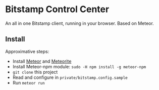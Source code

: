 # Bitstamp Control Center

An all in one Bitstamp client, running in your browser. Based on Meteor.

## Install

Approximative steps:

* Install [Meteor](https://www.meteor.com/) and [Meteorite](https://github.com/oortcloud/meteorite)
* Install Meteor-npm module: `sudo -H npm install -g meteor-npm`
* `git clone` this project
* Read and configure in `private/bitstamp.config.sample`
* Run `meteor run`

